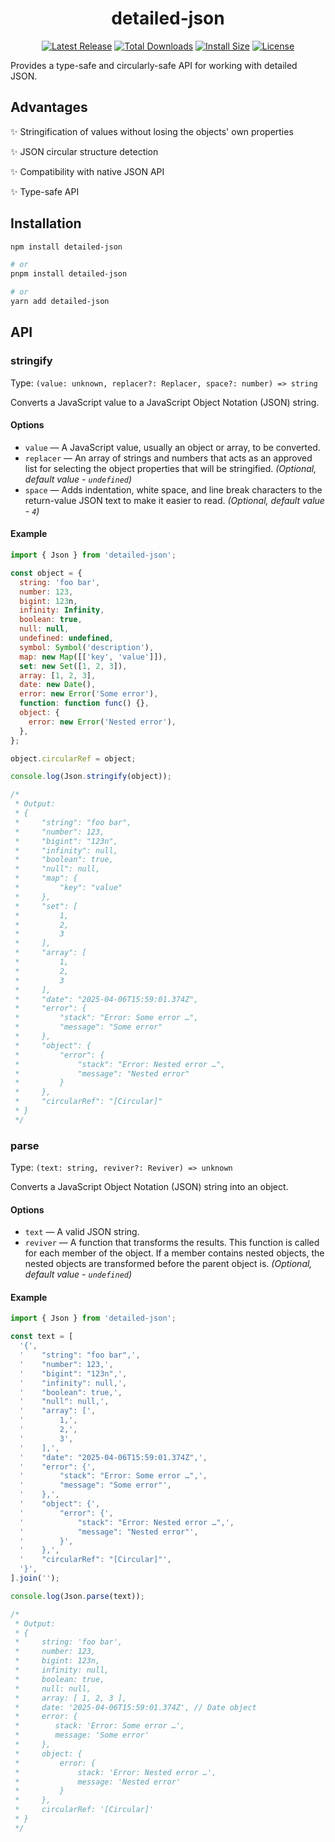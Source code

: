 <div align="center">

# detailed-json

[![Latest Release](https://badgen.net/github/release/oleg-putseiko/detailed-json?icon=github&cache=240)](https://github.com/oleg-putseiko/detailed-json/releases)
[![Total Downloads](https://badgen.net/npm/dt/detailed-json?icon=npm&cache=240)](https://www.npmjs.com/package/detailed-json)
[![Install Size](https://badgen.net/packagephobia/install/detailed-json?color=purple&cache=240)](https://www.npmjs.com/package/detailed-json)
[![License](https://badgen.net/npm/license/detailed-json?color=black&cache=240)](https://github.com/oleg-putseiko/detailed-json/blob/main/LICENSE.md)

</div>

Provides a type-safe and circularly-safe API for working with detailed JSON.

## Advantages

✨ Stringification of values without losing the objects' own properties

✨ JSON circular structure detection

✨ Compatibility with native JSON API

✨ Type-safe API

## Installation

```bash
npm install detailed-json

# or
pnpm install detailed-json

# or
yarn add detailed-json
```

## API

### stringify

Type: `(value: unknown, replacer?: Replacer, space?: number) => string`

Converts a JavaScript value to a JavaScript Object Notation (JSON) string.

#### Options

- `value` — A JavaScript value, usually an object or array, to be converted.
- `replacer` — An array of strings and numbers that acts as an approved list for selecting the object properties that will be stringified. _(Optional, default value - `undefined`)_
- `space` — Adds indentation, white space, and line break characters to the return-value JSON text to make it easier to read. _(Optional, default value - `4`)_

#### Example

```js
import { Json } from 'detailed-json';

const object = {
  string: 'foo bar',
  number: 123,
  bigint: 123n,
  infinity: Infinity,
  boolean: true,
  null: null,
  undefined: undefined,
  symbol: Symbol('description'),
  map: new Map([['key', 'value']]),
  set: new Set([1, 2, 3]),
  array: [1, 2, 3],
  date: new Date(),
  error: new Error('Some error'),
  function: function func() {},
  object: {
    error: new Error('Nested error'),
  },
};

object.circularRef = object;

console.log(Json.stringify(object));

/*
 * Output:
 * {
 *     "string": "foo bar",
 *     "number": 123,
 *     "bigint": "123n",
 *     "infinity": null,
 *     "boolean": true,
 *     "null": null,
 *     "map": {
 *         "key": "value"
 *     },
 *     "set": [
 *         1,
 *         2,
 *         3
 *     ],
 *     "array": [
 *         1,
 *         2,
 *         3
 *     ],
 *     "date": "2025-04-06T15:59:01.374Z",
 *     "error": {
 *         "stack": "Error: Some error …",
 *         "message": "Some error"
 *     },
 *     "object": {
 *         "error": {
 *             "stack": "Error: Nested error …",
 *             "message": "Nested error"
 *         }
 *     },
 *     "circularRef": "[Circular]"
 * }
 */
```

### parse

Type: `(text: string, reviver?: Reviver) => unknown`

Converts a JavaScript Object Notation (JSON) string into an object.

#### Options

- `text` — A valid JSON string.
- `reviver` — A function that transforms the results. This function is called for each member of the object. If a member contains nested objects, the nested objects are transformed before the parent object is. _(Optional, default value - `undefined`)_

#### Example

```js
import { Json } from 'detailed-json';

const text = [
  '{',
  '    "string": "foo bar",',
  '    "number": 123,',
  '    "bigint": "123n",',
  '    "infinity": null,',
  '    "boolean": true,',
  '    "null": null,',
  '    "array": [',
  '        1,',
  '        2,',
  '        3',
  '    ],',
  '    "date": "2025-04-06T15:59:01.374Z",',
  '    "error": {',
  '        "stack": "Error: Some error …",',
  '        "message": "Some error"',
  '    },',
  '    "object": {',
  '        "error": {',
  '            "stack": "Error: Nested error …",',
  '            "message": "Nested error"',
  '        }',
  '    },',
  '    "circularRef": "[Circular]"',
  '}',
].join('');

console.log(Json.parse(text));

/*
 * Output:
 * {
 *     string: 'foo bar',
 *     number: 123,
 *     bigint: 123n,
 *     infinity: null,
 *     boolean: true,
 *     null: null,
 *     array: [ 1, 2, 3 ],
 *     date: '2025-04-06T15:59:01.374Z', // Date object
 *     error: {
 *        stack: 'Error: Some error …',
 *        message: 'Some error'
 *     },
 *     object: {
 *         error: {
 *             stack: 'Error: Nested error …',
 *             message: 'Nested error'
 *         }
 *     },
 *     circularRef: '[Circular]'
 * }
 */
```
